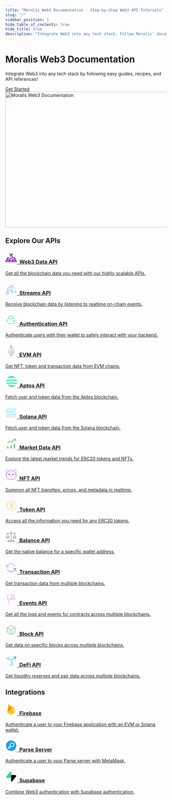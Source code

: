 ```yaml
---
title: "Moralis Web3 Documentation - Step-by-Step Web3 API Tutorials"
slug: "/"
sidebar_position: 1
hide_table_of_contents: true
hide_title: true
description: "Integrate Web3 into any tech stack. Follow Moralis’ documentation for step-by-step guides, tutorials, and API references for our powerful Web3 APIs."
---
```


<head>
  <title>Moralis Web3 Documentation - Step-by-Step Web3 API Tutorials</title>
</head>

<div className="hero shadow--lw">
    <div className="container">
        <div className="row">
            <div className="col col--6 margin-bottom--xl">
                <div className="col-demo">
                    <h1 className="hero__title">Moralis Web3 Documentation</h1>
                    <p className="hero__subtitle">Integrate Web3 into any tech stack by following easy guides, recipes, and API references!</p>
                    <div>
                    <a href="/web3-data-api/evm/getting-started/" className="button button--primary button--outline button--lg">
                        Get Started
                    </a>
                    </div>
                </div>
            </div>
            <div className="col col--6">
                <div className="col-demo">
                    <img src="/img/content/scaleWebApi3.svg" width="580" height="422" loading="eager" alt="Moralis Web3 Documentation" />
                </div>
            </div>
        </div>
    </div>
</div>

## Explore Our APIs

<div className="container">
    <div className="row">
        <div className="col col--4">
            <div className="col-demo margin-bottom--lg">
                <a className="card padding--lg card--homepage" href="/web3-data-api/evm">
                    <h3><svg xmlns="http://www.w3.org/2000/svg" width="36" height="36" fill="none"><path fill="#8227B7" d="M34.552 31H23.517a1.53 1.53 0 0 1-1.024-.384 1.25 1.25 0 0 1-.424-.926c0-.348.153-.681.424-.927a1.53 1.53 0 0 1 1.024-.384h8.784l-1.194-2.372a1.196 1.196 0 0 1-.029-.996c.136-.322.407-.584.754-.726a1.589 1.589 0 0 1 1.1-.037c.358.12.65.362.811.674l2.127 4.225a1.202 1.202 0 0 1-.1 1.252 1.402 1.402 0 0 1-.525.441 1.57 1.57 0 0 1-.693.16Z"/><path fill="#8227B7" d="M23.517 31H12.483a1.53 1.53 0 0 1-1.024-.384 1.25 1.25 0 0 1-.425-.926c0-.348.153-.681.425-.927a1.53 1.53 0 0 1 1.024-.384h11.034c.384 0 .753.138 1.024.384.272.246.425.58.425.927 0 .347-.153.68-.425.926a1.53 1.53 0 0 1-1.024.384Z"/><path fill="#8227B7" d="M23.517 31c-.344 0-.678-.112-.94-.314a1.284 1.284 0 0 1-.489-.79l-.746-4.225a1.19 1.19 0 0 1 .02-.51c.045-.168.125-.326.237-.465.111-.14.252-.257.414-.348a1.598 1.598 0 0 1 1.094-.159c.185.04.36.113.513.214.154.101.285.228.384.375.1.146.167.31.197.48l.747 4.224c.03.17.023.343-.022.51a1.255 1.255 0 0 1-.235.465c-.112.14-.252.258-.414.348a1.546 1.546 0 0 1-.76.195ZM12.482 31H1.448a1.57 1.57 0 0 1-.687-.157 1.406 1.406 0 0 1-.523-.433 1.199 1.199 0 0 1-.12-1.239l2.013-4.225c.152-.319.437-.57.794-.698a1.589 1.589 0 0 1 1.108.014c.352.137.63.396.772.718.142.323.136.684-.016 1.003L3.65 28.38l8.834-.002c.384 0 .752.14 1.024.386.271.245.424.579.424.926 0 .348-.153.681-.424.927-.272.245-.64.382-1.024.382Z"/><path fill="#8227B7" d="M12.482 31a1.553 1.553 0 0 1-.73-.178 1.414 1.414 0 0 1-.423-.339 1.263 1.263 0 0 1-.248-.46 1.189 1.189 0 0 1-.034-.51l.633-4.225c.052-.344.253-.656.559-.866.306-.211.692-.303 1.072-.256.381.047.726.229.959.506.232.277.334.626.282.97l-.634 4.225a1.28 1.28 0 0 1-.483.81 1.545 1.545 0 0 1-.953.323ZM32.427 26.775c-.278 0-.55-.072-.784-.208a1.36 1.36 0 0 1-.536-.558l-2.128-4.226a1.209 1.209 0 0 1 .257-1.438 1.45 1.45 0 0 1 .459-.3 1.59 1.59 0 0 1 1.108-.036c.179.06.342.152.481.269.14.117.252.258.331.415l2.128 4.226a1.202 1.202 0 0 1-.099 1.253 1.402 1.402 0 0 1-.524.441 1.57 1.57 0 0 1-.693.162Z"/><path fill="#8227B7" d="M32.427 26.775H22.77a1.53 1.53 0 0 1-1.024-.384 1.25 1.25 0 0 1-.424-.927c0-.347.152-.68.424-.926a1.53 1.53 0 0 1 1.024-.384h9.654c.385 0 .753.138 1.025.384.271.245.424.579.424.926 0 .348-.153.681-.425.927a1.526 1.526 0 0 1-1.022.384Z"/><path fill="#8227B7" d="M22.77 26.775h-9.654a1.53 1.53 0 0 1-1.024-.384 1.25 1.25 0 0 1-.424-.927c0-.347.153-.68.424-.926a1.53 1.53 0 0 1 1.024-.384h9.655c.384 0 .752.138 1.024.384.271.245.424.579.424.926 0 .348-.153.681-.424.927a1.53 1.53 0 0 1-1.024.384Z"/><path fill="#8227B7" d="M22.77 26.775c-.343 0-.677-.112-.94-.314a1.284 1.284 0 0 1-.488-.79L20.96 23.5c-.056-.34.04-.688.265-.966s.562-.464.938-.519c.376-.054.761.028 1.071.228.31.2.52.503.585.843l.383 2.17c.03.17.023.344-.021.51a1.256 1.256 0 0 1-.236.465c-.111.14-.252.258-.414.348-.162.09-.342.15-.53.178a1.523 1.523 0 0 1-.231.019ZM3.46 26.775c-.24-.001-.475-.055-.686-.158a1.407 1.407 0 0 1-.521-.434 1.232 1.232 0 0 1-.233-.605 1.197 1.197 0 0 1 .11-.632l2.016-4.226c.075-.158.184-.301.32-.421.137-.12.298-.214.475-.278a1.583 1.583 0 0 1 1.107.014c.175.068.333.167.466.29.132.123.236.27.307.429a1.2 1.2 0 0 1-.016 1.002l-2.014 4.226a1.351 1.351 0 0 1-.534.577c-.236.141-.513.216-.797.216Z"/><path fill="#8227B7" d="M13.116 26.775H3.46c-.384 0-.75-.138-1.022-.384a1.25 1.25 0 0 1-.425-.927c0-.347.153-.68.425-.926a1.53 1.53 0 0 1 1.024-.384h9.654c.385 0 .753.138 1.024.384.272.245.425.579.425.926 0 .348-.153.681-.425.927a1.53 1.53 0 0 1-1.024.384Z"/><path fill="#8227B7" d="M13.116 26.775c-.065 0-.13-.005-.195-.012a1.486 1.486 0 0 1-.958-.505 1.22 1.22 0 0 1-.283-.97l.326-2.17c.055-.343.256-.651.562-.86a1.564 1.564 0 0 1 1.067-.252c.379.047.722.227.954.501.233.274.336.62.288.964l-.325 2.171c-.048.314-.22.601-.483.81a1.546 1.546 0 0 1-.953.323ZM30.298 22.548c-.278 0-.55-.072-.784-.208a1.36 1.36 0 0 1-.535-.56l-1.74-3.457h-1.01a1.53 1.53 0 0 1-1.025-.384 1.25 1.25 0 0 1-.424-.926c0-.348.153-.68.424-.927.272-.245.64-.383 1.024-.383h1.942c.278 0 .55.072.783.207.234.136.42.33.535.558l2.127 4.225a1.2 1.2 0 0 1 .038 1.003 1.374 1.374 0 0 1-.756.733 1.554 1.554 0 0 1-.599.12Z"/><path fill="#8227B7" d="M30.298 22.548h-4.846a1.53 1.53 0 0 1-1.024-.384 1.25 1.25 0 0 1-.424-.926c0-.348.153-.681.424-.927.272-.245.64-.384 1.024-.384h4.845c.384 0 .753.139 1.024.384.272.246.424.58.424.927 0 .347-.152.68-.424.926a1.526 1.526 0 0 1-1.023.384ZM5.474 22.548c-.24 0-.475-.055-.686-.158a1.406 1.406 0 0 1-.521-.433 1.2 1.2 0 0 1-.12-1.237l2.011-4.226a1.35 1.35 0 0 1 .534-.576c.236-.14.513-.215.796-.215h2.199c.384 0 .753.138 1.024.383.272.246.424.58.424.927 0 .347-.152.68-.424.926a1.53 1.53 0 0 1-1.024.384H8.441l-1.636 3.433a1.35 1.35 0 0 1-.534.577c-.237.141-.514.216-.797.215Z"/><path fill="#8227B7" d="M10.32 22.548H5.474c-.384 0-.751-.138-1.023-.384a1.25 1.25 0 0 1-.424-.926c0-.348.153-.681.424-.927.272-.245.64-.384 1.024-.384h4.845c.384 0 .753.139 1.024.384.272.246.425.58.425.927 0 .347-.153.68-.425.926a1.53 1.53 0 0 1-1.024.384ZM14.969 13.153c-.298 0-.588-.083-.832-.237a1.335 1.335 0 0 1-.531-.627 1.192 1.192 0 0 1-.037-.789c.077-.26.242-.492.47-.665l4.263-3.214h-4.55c-.19 0-.378-.034-.554-.1a1.467 1.467 0 0 1-.47-.284 1.31 1.31 0 0 1-.314-.425 1.203 1.203 0 0 1 0-1.003 1.31 1.31 0 0 1 .314-.425c.135-.122.295-.219.47-.284.176-.066.364-.1.554-.1h8.55c.299 0 .59.083.834.238.245.155.43.374.531.628.102.253.115.529.037.789-.078.26-.242.492-.47.664l-7.339 5.53c-.26.196-.588.304-.926.304Z"/><path fill="#8227B7" d="M18.023 20.897c-2.607 0-4.286-.62-5.43-2.009a1.26 1.26 0 0 1-.243-.461 1.188 1.188 0 0 1-.03-.51 1.23 1.23 0 0 1 .188-.482c.097-.148.226-.277.378-.38a1.563 1.563 0 0 1 1.074-.247c.38.05.722.233.952.512.412.496 1.071.957 3.111.957.372 0 .74-.066 1.084-.195.343-.129.655-.317.918-.555.263-.238.471-.52.613-.831.143-.31.216-.644.216-.98 0-.336-.073-.67-.216-.98a2.562 2.562 0 0 0-.613-.831 2.866 2.866 0 0 0-.918-.555 3.09 3.09 0 0 0-1.084-.195h-3.056c-.384 0-.752-.138-1.024-.384a1.25 1.25 0 0 1-.424-.927c0-.347.153-.68.424-.926.272-.246.64-.384 1.024-.384h3.056a6.258 6.258 0 0 1 2.21.38 5.81 5.81 0 0 1 1.877 1.12 5.185 5.185 0 0 1 1.256 1.687c.291.632.441 1.31.441 1.995 0 .684-.15 1.362-.441 1.994a5.185 5.185 0 0 1-1.256 1.688 5.81 5.81 0 0 1-1.878 1.12 6.258 6.258 0 0 1-2.209.379Z"/></svg>&nbsp;&nbsp;<span>Web3 Data API</span></h3>
                    <p>Get all the blockchain data you need with our highly scalable APIs.</p>
                </a>
            </div>
        </div>
        <div className="col col--4">
            <div className="col-demo margin-bottom--lg">
                <a className="card padding--lg card--homepage" href="/streams-api/evm">
                    <h3><svg xmlns="http://www.w3.org/2000/svg" width="36" height="36" fill="none"><g clipPath="url(#a)"><path stroke="#99D3FF" strokeLinecap="round" strokeLinejoin="round" strokeWidth="2.569" d="M31.466 24.814v-6.148a6 6 0 0 0-4.093-5.688l-2.565-.86V6.885"/><path stroke="#0F7FFF" strokeLinecap="round" strokeLinejoin="round" strokeWidth="2.569" d="M6.605 26.83v-6.355a8 8 0 0 1 5.65-7.647l4.642-1.426V6.885M21.033 3.885V22.5"/><path stroke="#99D3FF" strokeLinecap="round" strokeLinejoin="round" strokeWidth="2.569" d="M12.744 3.885v17.49"/><path stroke="#0F7FFF" strokeLinecap="round" strokeLinejoin="round" strokeWidth="2.569" d="M21.033 29.586a3.337 3.337 0 1 0 0-6.673 3.337 3.337 0 0 0 0 6.673ZM6.809 34.349a3.337 3.337 0 1 0 0-6.674 3.337 3.337 0 0 0 0 6.674Z"/><path fill="#99D3FF" d="M12.743 25.182a3.086 3.086 0 1 0 0-6.172 3.086 3.086 0 0 0 0 6.172Z"/><path fill="#99D3FF" stroke="#99D3FF" strokeWidth="1.567" d="M33.753 26.976a2.303 2.303 0 1 1-4.605 0 2.303 2.303 0 0 1 4.605 0Z"/></g><defs><clipPath id="a"><path fill="#fff" d="M0 0h36v36H0z"/></clipPath></defs></svg>&nbsp;&nbsp;<span>Streams API</span></h3>
                    <p>Receive blockchain data by listening to realtime on-chain events.</p>
                </a>
            </div>
        </div>
        <div className="col col--4">
            <div className="col-demo margin-bottom--lg">
                <a className="card padding--lg card--homepage" href="/authentication-api/evm">
                    <h3><svg xmlns="http://www.w3.org/2000/svg" width="36" height="36" fill="none"><g strokeLinecap="round" strokeLinejoin="round" strokeWidth="2.3" clipPath="url(#a)"><path stroke="#00D1AE" d="M27.57 19.69v6.739c0 1.497-1.09 2.723-2.423 2.723H6.838"/><path stroke="#00AD96" d="M9.874 14.178v-2.723A6.8 6.8 0 0 1 16.68 4.65a6.8 6.8 0 0 1 6.806 6.806v2.723"/><path stroke="#00D1AE" d="M5.79 23.093V16.9c0-1.498 1.089-2.723 2.423-2.723h18.295M31 22.699l-3.58-3.567-3.58 3.567"/><path stroke="#00D1AE" d="m2.06 19.977 3.58 3.58 3.58-3.58"/><path stroke="#00AD96" d="M16.68 23.284v-2.723"/></g><defs><clipPath id="a"><path fill="#fff" d="M0 0h36v36H0z"/></clipPath></defs></svg>&nbsp;&nbsp;<span>Authentication API</span></h3>
                    <p>Authenticate users with their wallet to safely interact with your backend.</p>
                </a>
            </div>
        </div>
        <div className="col col--4">
            <div className="col-demo margin-bottom--lg">
                <a className="card padding--lg card--homepage" href="/web3-data-api/evm">
                    <h3><svg xmlns="http://www.w3.org/2000/svg" width="36" height="36" fill="none"><path stroke="#85B3DB" strokeLinejoin="round" strokeMiterlimit="2.927" strokeWidth="2.238" d="M18.005 1.213 7.928 17.31l10.077 5.735V1.213Z"/><path stroke="#5B8DB9" strokeLinejoin="round" strokeMiterlimit="2.927" strokeWidth="2.238" d="M18 1.213v21.823l10.072-5.733L18 1.213Z"/><path stroke="#85B3DB" strokeLinejoin="round" strokeMiterlimit="2.927" strokeWidth="1.791" d="M18.005 34.801V27L7.928 21.366 18.005 34.8Z"/><path stroke="#5B8DB9" strokeLinejoin="round" strokeMiterlimit="2.927" strokeWidth="2.238" d="M18 26.987v7.799l10.072-13.43L18 26.987Z"/></svg>&nbsp;&nbsp;<span>EVM API</span></h3>
                    <p>Get NFT, token and transaction data from EVM chains.</p>
                </a>
            </div>
        </div>
        <div className="col col--4">
            <div className="col-demo margin-bottom--lg">
                <a className="card padding--lg card--homepage" href="/web3-data-api/aptos">
                    <h3><svg xmlns="http://www.w3.org/2000/svg" id="a" width="36" height="36"  viewBox="0 0 500 500"><path fill="#51e7c1" d="M400.14 163.42h-42.4c-4.94 0-9.64-2.12-12.91-5.81l-17.2-19.43c-2.56-2.9-6.25-4.55-10.11-4.55s-7.55 1.66-10.11 4.55l-14.75 16.67a25.45 25.45 0 0 1-19.04 8.58H41.53c-6.61 18.84-10.92 38.74-12.64 59.38h219.1c3.85 0 7.54-1.57 10.2-4.35l20.4-21.29c2.55-2.66 6.07-4.16 9.75-4.16h.84c3.87 0 7.55 1.66 10.11 4.56L316.48 217c3.27 3.7 7.97 5.81 12.91 5.81h178.84c-1.72-20.65-6.03-40.55-12.64-59.38h-95.46ZM161.48 347.67c3.85 0 7.54-1.57 10.2-4.35l20.4-21.29c2.55-2.66 6.07-4.16 9.75-4.16h.84c3.87 0 7.55 1.66 10.11 4.55l17.19 19.43c3.27 3.7 7.97 5.81 12.91 5.81h242.36c9.08-18.76 15.73-38.89 19.69-59.98H272.3c-4.94 0-9.64-2.12-12.91-5.81l-17.19-19.43c-2.56-2.9-6.25-4.55-10.11-4.55s-7.55 1.66-10.11 4.55l-14.75 16.67a25.455 25.455 0 0 1-19.05 8.58H32.19c3.96 21.09 10.62 41.22 19.69 59.98h109.59ZM333.42 98.52c3.85 0 7.54-1.57 10.2-4.35l20.4-21.29c2.55-2.66 6.07-4.16 9.75-4.16h.84c3.87 0 7.55 1.66 10.11 4.56l17.19 19.43c3.27 3.7 7.97 5.81 12.91 5.81h46.09C417.02 40.18 347.21 2.44 268.57 2.44S120.12 40.18 76.22 98.52h257.2ZM240.84 407.11h-63.03c-4.94 0-9.64-2.12-12.91-5.81l-17.19-19.43c-2.56-2.9-6.25-4.55-10.11-4.55s-7.55 1.66-10.11 4.55l-14.75 16.67a25.455 25.455 0 0 1-19.05 8.58h-.98c43.91 47.05 106.44 76.5 175.87 76.5s131.95-29.45 175.87-76.5H240.84Z" className="b"/></svg>&nbsp;&nbsp;Aptos API</h3>
                    <p>Fetch user and token data from the Aptos blockchain.</p>
                </a>
            </div>
        </div>
        <div className="col col--4">
            <div className="col-demo margin-bottom--lg">
                <a className="card padding--lg card--homepage" href="/web3-data-api/solana">
                    <h3><svg xmlns="http://www.w3.org/2000/svg" width="36" height="36" fill="none"><path stroke="#B5A3FF" strokeWidth="2" d="M7.402 25.305c.19-.189.45-.3.727-.3h25.055c.458 0 .687.553.363.876l-4.95 4.947c-.189.19-.45.3-.726.3H2.816a.513.513 0 0 1-.363-.876l4.95-4.947Z"/><path stroke="#00E9F1" strokeWidth="2" d="M7.402 6.836c.198-.189.458-.3.727-.3h25.055c.458 0 .687.553.363.876l-4.95 4.947c-.189.19-.45.3-.726.3H2.816a.513.513 0 0 1-.363-.876l4.95-4.947ZM28.598 16.248a1.042 1.042 0 0 0-.727-.292H2.816c-.458 0-.687.538-.363.853l4.95 4.82c.189.185.45.292.726.292h25.055c.458 0 .687-.538.363-.853l-4.95-4.82Z"/></svg>&nbsp;&nbsp;Solana API</h3>
                    <p>Fetch user and token data from the Solana blockchain.</p>
                </a>
            </div>
        </div>
        <div className="col col--4">
            <div className="col-demo margin-bottom--lg">
                <a className="card padding--lg card--homepage" href="/web3-data-api/evm/nft-api">
                    <h3><svg id="Layer_24" xmlns="http://www.w3.org/2000/svg" width="36" height="36" viewBox="0 0 23.78 23.78"><line className="cls-1" x1="1.68" y1="21.66" x2="21.87" y2="21.66" fill="#6fc276"/><rect className="cls-4" x="3.59" y="17.65" width="2.58" height="3.99" fill="#6fc276"/><rect className="cls-4" x="10.53" y="15.76" width="2.58" height="5.88" fill="#6fc276"/><rect className="cls-4" x="17.48" y="12.68" width="2.58" height="8.96" fill="#6fc276"/><polyline className="cls-3" points="2.55 12.45 9.07 6.01 13.2 10.14 20.62 2.72" fill="#6fc276"/><polyline className="cls-2" points="16.42 2.01 21.75 2.01 21.75 7.05" fill="#6fc276"/></svg>&nbsp;&nbsp;<span>Market Data API</span></h3>
                    <p>Explore the latest market trends for ERC20 tokens and NFTs.</p>
                </a>
            </div>
        </div>
        <div className="col col--4">
            <div className="col-demo margin-bottom--lg">
                <a className="card padding--lg card--homepage" href="/web3-data-api/evm/nft-api">
                    <h3><svg xmlns="http://www.w3.org/2000/svg" width="36" height="36" fill="none"><g clipPath="url(#a)"><path stroke="#BC68FF" strokeLinecap="round" strokeLinejoin="round" strokeWidth="2.6" d="m23.258 6.528 6.312-3.876c1.612-.995 3.687.171 3.687 2.058v18.129M12.899 6.528 6.57 2.652c-1.612-.995-3.687.171-3.687 2.058v18.129"/><path stroke="#9B22FF" strokeLinecap="round" strokeLinejoin="round" strokeWidth="2.8" d="M21.543 33.608h-6.929c-6.483 0-11.731-5.248-11.731-11.73v-1.081c0-8.353 8.13-15.18 15.178-15.18 7.05 0 15.18 6.827 15.18 15.18v1.08c0 6.483-5.25 11.732-11.732 11.732h.034Z"/><path fill="#9B22FF" d="m16.518 23.37 1.56.789 1.544-.79"/><path stroke="#BC68FF" strokeLinecap="round" strokeLinejoin="round" strokeWidth="2.6" d="m16.518 23.37 1.56.789 1.544-.79M18.079 24.468v2.109"/><circle cx="12.105" cy="17.95" r="2.084" fill="#9B22FF"/><circle cx="24.035" cy="17.95" r="2.084" fill="#9B22FF"/></g><defs><clipPath id="a"><path fill="#fff" d="M1.476.885h33.187v34.13H1.476z"/></clipPath></defs></svg>&nbsp;&nbsp;<span>NFT API</span></h3>
                    <p>Summon all NFT transfers, prices, and metadata in realtime.</p>
                </a>
            </div>
        </div>
        <div className="col col--4">
            <div className="col-demo margin-bottom--lg">
                <a className="card padding--lg card--homepage" href="/web3-data-api/evm/token-api">
                    <h3><svg xmlns="http://www.w3.org/2000/svg" width="36" height="36" fill="none"><g strokeLinejoin="round" strokeWidth="2.8" clipPath="url(#a)"><path stroke="#F0C800" d="M5.261 10.055 19.124 2.05l13.863 8.004v16.007l-13.863 8.004L5.26 26.062V10.055Z"/><path stroke="#D69700" d="m19.124 10.412 4.588 7.646-4.588 7.646-4.587-7.646 4.587-7.646Z"/></g><defs><clipPath id="a"><path fill="#fff" d="M0 0h36v36H0z"/></clipPath></defs></svg>&nbsp;&nbsp;<span>Token API</span></h3>
                    <p>Access all the information you need for any ERC20 tokens.</p>
                </a>
            </div>
        </div>
        <div className="col col--4">
            <div className="col-demo margin-bottom--lg">
                <a className="card padding--lg card--homepage" href="/web3-data-api/evm/balance-api">
                    <h3><svg xmlns="http://www.w3.org/2000/svg" width="36" height="36" fill="none"><g strokeLinecap="round" strokeLinejoin="round" strokeWidth="2.34" clipPath="url(#a)"><path stroke="#78838F" d="M2.382 7.682h31.237"/><path stroke="#4F5760" d="M17.992 2.356v26.68"/><path fill="#fff" stroke="#4F5760" d="M26.218 30.053H9.053v3.593h17.165v-3.593Z"/><path stroke="#4F5760" d="M5.604 33.646h24.063"/><path stroke="#78838F" d="m7.272 7.682-4.275 12.1h8.55l-4.275-12.1Z"/><path stroke="#4F5760" d="M11.548 19.766c0 2.321-1.911 4.197-4.275 4.197-2.365 0-4.276-1.876-4.276-4.197h8.55Z"/><path stroke="#78838F" d="m28.713 7.682-4.275 12.1h8.55l-4.275-12.1Z"/><path stroke="#4F5760" d="M32.988 19.766c0 2.321-1.91 4.197-4.275 4.197-2.364 0-4.275-1.876-4.275-4.197h8.55Z"/><path fill="#fff" stroke="#4F5760" d="M17.992 10.13c1.502 0 2.72-1.195 2.72-2.67 0-1.476-1.218-2.671-2.72-2.671-1.503 0-2.72 1.195-2.72 2.67 0 1.476 1.217 2.672 2.72 2.672Z"/></g><defs><clipPath id="a"><path fill="#fff" d="M0 0h36v36H0z"/></clipPath></defs></svg>&nbsp;&nbsp;Balance API</h3>
                    <p>Get the native balance for a specific wallet address.</p>
                </a>
            </div>
        </div>
        <div className="col col--4">
            <div className="col-demo margin-bottom--lg">
                <a className="card padding--lg card--homepage" href="/web3-data-api/evm/transaction-api">
                    <h3><svg xmlns="http://www.w3.org/2000/svg" width="36" height="38" fill="none"><g strokeLinecap="round" strokeLinejoin="round" strokeWidth="2.835" clipPath="url(#a)"><path stroke="#1A1AB3" d="m32.85 21.85-6.264 6.213c-4.739 5.016-12.434 5.016-17.186 0a13.018 13.018 0 0 1-2.862-4.788"/><path stroke="#5555FA" d="M3.15 7.6v8.55h8.1"/><path stroke="#1A1AB3" d="M32.85 30.4v-8.55h-8.1"/><path stroke="#5555FA" d="M29.461 14.725c-2.24-6.683-9.18-10.174-15.511-7.809a12.049 12.049 0 0 0-4.536 3.021L3.15 16.15"/></g><defs><clipPath id="a"><path fill="#fff" d="M1.8 4.75h32.4v28.5H1.8z"/></clipPath></defs></svg>&nbsp;&nbsp;<span>Transaction API</span></h3>
                    <p>Get transaction data from multiple blockchains.</p>
                </a>
            </div>
        </div>
        <div className="col col--4">
            <div className="col-demo margin-bottom--lg">
                <a className="card padding--lg card--homepage" href="/web3-data-api/evm/events-api">
                    <h3><svg xmlns="http://www.w3.org/2000/svg" width="36" height="36" fill="none"><g strokeLinecap="round" strokeLinejoin="round" strokeWidth="2.944" clipPath="url(#a)"><path stroke="#E35EA3" d="m30.71 16.123-12.758 3.745-1.161-3.909"/><path stroke="#E35EA3" d="m27.322 4.625-3.239 7.344 6.624 4.154M18.751 7.144l8.57-2.52M20.845 14.7l-2.895 5.168"/><path stroke="#F5A3CB" d="m5.259 6.784 12.217-3.582 3.37 11.498-12.758 3.745"/><path stroke="#E35EA3" d="M12.062 32.528 4.882 6.996"/></g><defs><clipPath id="a"><path fill="#fff" d="M3.41 1.73h28.77V34H3.41z"/></clipPath></defs></svg>&nbsp;&nbsp;<span>Events API</span></h3>
                    <p>Get all the logs and events for contracts across multiple blockchains.</p>
                </a>
            </div>
        </div>
        <div className="col col--4">
            <div className="col-demo margin-bottom--lg">
                <a className="card padding--lg card--homepage" href="/web3-data-api/evm/block-api">
                    <h3><svg xmlns="http://www.w3.org/2000/svg" width="36" height="36" fill="none"><g strokeLinecap="round" strokeLinejoin="round" strokeWidth="2.6" clipPath="url(#a)"><path stroke="#279B4F" d="M30.6 23.584v-11.2c0-.994-.532-1.918-1.4-2.422l-9.8-5.6a2.782 2.782 0 0 0-2.8 0l-9.8 5.6a2.804 2.804 0 0 0-1.4 2.422v11.2c0 .994.532 1.918 1.4 2.422l9.8 5.6a2.782 2.782 0 0 0 2.8 0l9.8-5.6a2.804 2.804 0 0 0 1.4-2.422Z"/><path stroke="#279B4F" d="M5.777 10.928 18 17.998l12.222-7.07M18 32.096V17.984"/><path stroke="#6DE983" d="m9.026 23.332 5.32-3.08M21.445 20.252l5.32 3.08"/></g><defs><clipPath id="a"><path fill="#fff" d="M4 2.584h28v30.912H4z"/></clipPath></defs></svg>&nbsp;&nbsp;Block API</h3>
                    <p>Get data on specific blocks across multiple blockchains.</p>
                </a>
            </div>
        </div>
        <div className="col col--4">
            <div className="col-demo margin-bottom--lg">
                <a className="card padding--lg card--homepage" href="/web3-data-api/evm/defi-api">
                    <h3><svg xmlns="http://www.w3.org/2000/svg" width="36" height="36" fill="none"><g clipPath="url(#a)"><path stroke="#019EC9" strokeLinecap="round" strokeLinejoin="round" strokeWidth="2.951" d="m11.52 32.294 10.016-3-3.098-12.852-12.394-6 7.017-5.508M30.373 17.426l.491-9.984-12.425 9 3.098 12.853"/><path stroke="#019EC9" strokeLinecap="round" strokeLinejoin="round" strokeWidth="2.951" d="m6.044 10.442 12.394 6 12.426-9-7.328-2.967"/><path fill="#fff" stroke="#01CBD2" strokeLinecap="round" strokeLinejoin="round" strokeWidth="2.787" d="M19.094 20.328a3.934 3.934 0 1 0 0-7.87 3.934 3.934 0 0 0 0 7.87Z"/><path fill="#fff" stroke="#01CBD2" strokeLinecap="round" strokeLinejoin="round" strokeWidth="2.803" d="M6.06 13.442a2.984 2.984 0 1 0 0-5.967 2.984 2.984 0 0 0 0 5.967Z"/><path fill="#fff" d="M30.93 8.426a.959.959 0 0 1-.95-.983c0-.525.442-.951.966-.951.558 0 .984.459.967.984 0 .524-.442.95-.967.95h-.016Z"/><path fill="#01CBD2" d="M30.946 4.328a3.131 3.131 0 0 0-3.131 3.082 3.135 3.135 0 0 0 3.082 3.197h.065a3.131 3.131 0 0 0 3.131-3.082 3.135 3.135 0 0 0-3.082-3.197h-.065Z"/><path fill="#fff" stroke="#01CBD2" strokeLinecap="round" strokeLinejoin="round" strokeWidth="2.803" d="M21.618 31.459a2.066 2.066 0 1 0 0-4.131 2.066 2.066 0 0 0 0 4.13Z"/></g><defs><clipPath id="a"><path fill="#fff" d="M1.684 3h32.393v30.77H1.684z"/></clipPath></defs></svg>&nbsp;&nbsp;<span>DeFi API</span></h3>
                    <p>Get liquidity reserves and pair data across multiple blockchains.</p>
                </a>
            </div>
        </div>
    </div>
</div>

## Integrations

<div className="container">
    <div className="row">
        <div className="col col--4">
            <div className="col-demo margin-bottom--lg">
                <a className="card padding--lg card--homepage" href="/authentication-api/evm/integrations/firebase-nodejs">
                    <h3><svg xmlns="http://www.w3.org/2000/svg" width="36" height="36" fill="none"><path fill="#FFA000" d="m6 28 4.06-26.356a.747.747 0 0 1 1.402-.243l4.2 7.946 1.675-3.232a.747.747 0 0 1 1.329 0L30 28H6Z"/><path fill="#F57C00" d="M20 18.095 15.642 10 6 28l14-9.905Z"/><path fill="#FFCA28" d="M30 28.445 26.889 8.643a.767.767 0 0 0-.511-.606.733.733 0 0 0-.758.189L6 28.444l10.855 6.263a2.195 2.195 0 0 0 2.192 0L30 28.445Z"/><path fill="#fff" fillOpacity=".2" d="M26.892 8.46a.757.757 0 0 0-.51-.596.741.741 0 0 0-.758.186L21.732 12l-3.06-5.898a.746.746 0 0 0-1.329 0L15.67 9.326 11.473 1.4a.746.746 0 0 0-1.402.242L6.013 27.93H6l.013.015.105.054L25.617 8.244a.745.745 0 0 1 1.27.41l3.083 19.295.03-.018L26.892 8.46ZM6.048 27.896 10.07 1.83a.75.75 0 0 1 .614-.631.751.751 0 0 1 .788.39l4.197 7.924 1.673-3.224a.746.746 0 0 1 1.329 0l3 5.77L6.047 27.897Z"/><path fill="#A52714" d="M19.049 34.499a2.124 2.124 0 0 1-2.193 0l-10.83-6.49-.026.177 10.856 6.51a2.124 2.124 0 0 0 2.193 0L30 28.185 29.972 28 19.05 34.499Z" opacity=".2"/></svg>&nbsp;&nbsp;<span>Firebase</span></h3>
                    <p>Authenticate a user to your Firebase application with an EVM or Solana wallet.</p>
                </a>
            </div>
        </div>
        <div className="col col--4">
            <div className="col-demo margin-bottom--lg">
                <a className="card padding--lg card--homepage" href="/authentication-api/evm/integrations/parse-server-nodejs">
                    <h3><svg xmlns="http://www.w3.org/2000/svg" width="36" height="36" fill="none"><path fill="#fff" d="M18 32.44c7.909 0 14.32-6.411 14.32-14.32C32.32 10.211 25.91 3.8 18 3.8c-7.909 0-14.32 6.411-14.32 14.32 0 7.909 6.411 14.32 14.32 14.32Z"/><path fill="#169CEE" d="M20.667 21.893H12.8c-1.147 0-1.813.707-1.813 1.72 0 .907.613 1.547 1.493 1.547 1.027 0 1.613-.707 1.667-1.72h2.28c-.12 2.48-1.667 3.8-3.974 3.8-2.16 0-3.773-1.467-3.773-3.653 0-2.28 1.693-3.867 4.24-3.867h7.787c2.626 0 4.626-1.933 4.626-4.533 0-2.627-1.786-4.48-4.333-4.48-2.52 0-4.56 1.84-4.56 5.24v2.226h-2.307v-2.226c0-4.507 2.894-7.427 6.907-7.427 3.827 0 6.613 2.747 6.613 6.64.027 3.893-2.96 6.733-6.986 6.733ZM18 34c8.947 0 16-7.08 16-16S26.947 2 18 2 2 9.107 2 18c0 8.92 7.053 16 16 16Z"/></svg>&nbsp;&nbsp;Parse Server</h3>
                    <p>Authenticate a user to your Parse server with MetaMask.</p>
                </a>
            </div>
        </div>
        <div className="col col--4">
            <div className="col-demo margin-bottom--lg">
                <a className="card padding--lg card--homepage" href="/authentication-api/evm/integrations/supabase-nodejs">
                    <h3><svg xmlns="http://www.w3.org/2000/svg" width="36" height="36" fill="none"><g clipPath="url(#a)"><path fill="url(#b)" d="M20.706 33.468c-.817 1.03-2.475.466-2.495-.849l-.288-19.226h12.928c2.342 0 3.648 2.704 2.191 4.538L20.706 33.468Z"/><path fill="url(#c)" fillOpacity=".2" d="M20.706 33.468c-.817 1.03-2.475.466-2.495-.849l-.288-19.226h12.928c2.342 0 3.648 2.704 2.191 4.538L20.706 33.468Z"/><path fill="#3ECF8E" d="M15.448 2.532c.818-1.03 2.476-.466 2.495.849l.127 19.226H5.304c-2.342 0-3.648-2.704-2.192-4.538L15.448 2.532Z"/></g><defs><linearGradient id="b" x1="17.923" x2="29.413" y1="17.656" y2="22.475" gradientUnits="userSpaceOnUse"><stop stopColor="#249361"/><stop offset="1" stopColor="#3ECF8E"/></linearGradient><linearGradient id="c" x1="12.829" x2="18.069" y1="10.681" y2="20.545" gradientUnits="userSpaceOnUse"><stop/><stop offset="1" stopOpacity="0"/></linearGradient><clipPath id="a"><path fill="#fff" d="M0 0h36v36H0z"/></clipPath></defs></svg>&nbsp;&nbsp;<span>Supabase</span></h3>
                    <p>Combine Web3 authentication with Supabase authentication.</p>
                </a>
            </div>
        </div>
    </div>
</div>
